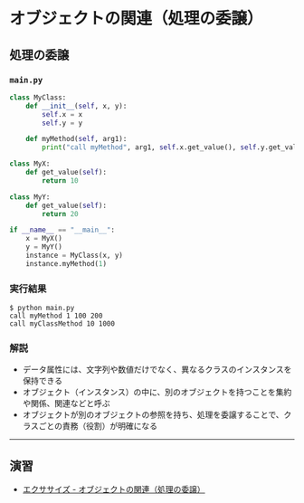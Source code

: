# オブジェクトの関連（処理の委譲）

## 処理の委譲

### `main.py`

``` py
class MyClass:
    def __init__(self, x, y):
        self.x = x
        self.y = y

    def myMethod(self, arg1):
        print("call myMethod", arg1, self.x.get_value(), self.y.get_value())

class MyX:
    def get_value(self):
        return 10

class MyY:
    def get_value(self):
        return 20

if __name__ == "__main__":
    x = MyX()
    y = MyY()
    instance = MyClass(x, y)
    instance.myMethod(1)
```

### 実行結果

``` 
$ python main.py
call myMethod 1 100 200
call myClassMethod 10 1000
```

### 解説

* データ属性には、文字列や数値だけでなく、異なるクラスのインスタンスを保持できる
* オブジェクト（インスタンス）の中に、別のオブジェクトを持つことを集約や関係、関連などと呼ぶ
* オブジェクトが別のオブジェクトの参照を持ち、処理を委譲することで、クラスごとの責務（役割）が明確になる

---

## 演習

* [エクササイズ - オブジェクトの関連（処理の委譲）](../ex/05_delegate_ex.md)
